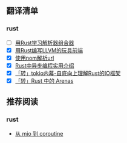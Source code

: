 
## 翻译清单

### rust

- [ ] [用Rust学习解析器组合器](./lang/rust/01-用Rust学习解析器组合器.md)
- [x] [用Rust编写LLVM的玩具前端](./lang/rust/02-用Rust编写LLVM的玩具前端.md)
- [x] [使用nom解析url](./lang/rust/03-使用nom解析url.md)
- [x] [Rust中异步编程实用介绍](./lang/rust/04-Rust中异步编程实用介绍.md)
- [x] [「转」tokio内幕-自底向上理解Rust的IO框架](./lang/rust/05-tokio内幕-自底向上理解Rust的异步IO框架.md)
- [x] [「转」Rust 中的 Arenas](https://github.com/fucking-translation/blog/blob/main/lang/rust/06-Rust%E4%B8%AD%E7%9A%84Arenas.md)

## 推荐阅读

### rust

- [从 mio 到 coroutine](https://hexilee.me/2018/12/17/rust-async-io/)
